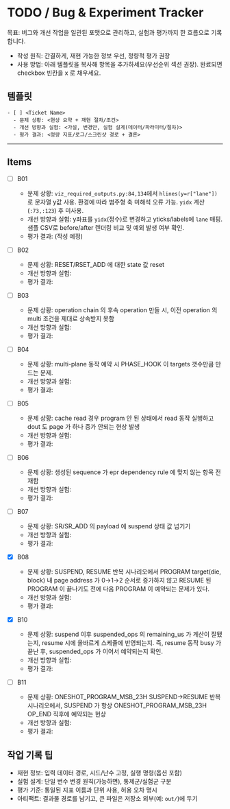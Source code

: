 # TODO / Bug & Experiment Tracker

목표: 버그와 개선 작업을 일관된 포맷으로 관리하고, 실험과 평가까지 한 흐름으로 기록합니다.

- 작성 원칙: 간결하게, 재현 가능한 정보 우선, 정량적 평가 권장
- 사용 방법: 아래 템플릿을 복사해 항목을 추가하세요(우선순위 섹션 권장). 완료되면 checkbox 빈칸을 x 로 채우세요.

## 템플릿

```
- [ ] <Ticket Name>
  - 문제 상황: <현상 요약 + 재현 절차/조건>
  - 개선 방향과 실험: <가설, 변경안, 실험 설계(데이터/파라미터/절차)>
  - 평가 결과: <정량 지표/로그/스크린샷 경로 + 결론>
```

---

## Items

<!-- 여기에 가장 시급한 이슈들을 추가하세요 -->

- [ ] B01
  - 문제 상황: `viz_required_outputs.py:84,134`에서 `hlines(y=r["lane"])`로 문자열 y값 사용. 환경에 따라 범주형 축 미해석 오류 가능. `yidx` 계산(`:73,:123`) 후 미사용.
  - 개선 방향과 실험: y좌표를 `yidx`(정수)로 변경하고 yticks/labels에 `lane` 매핑. 샘플 CSV로 before/after 렌더링 비교 및 예외 발생 여부 확인.
  - 평가 결과: (작성 예정)

- [ ] B02
  - 문제 상황: RESET/RSET_ADD 에 대한 state 값 reset
  - 개선 방향과 실험:
  - 평가 결과:
  
- [ ] B03
  - 문제 상황: operation chain 의 후속 operation 만들 시, 이전 operation 의 multi 조건을 제대로 상속받지 못함
  - 개선 방향과 실험:
  - 평가 결과:

- [ ] B04
  - 문제 상황: multi-plane 동작 예약 시 PHASE_HOOK 이 targets 갯수만큼 만드는 문제.
  - 개선 방향과 실험:
  - 평가 결과:

- [ ] B05
  - 문제 상황: cache read 경우 program 안 된 상태에서 read 동작 실행하고 dout 도 page 가 하나 증가 안되는 현상 발생
  - 개선 방향과 실험:
  - 평가 결과:

- [ ] B06
  - 문제 상황: 생성된 sequence 가 epr dependency rule 에 맞지 않는 항목 전재함
  - 개선 방향과 실험:
  - 평가 결과:

- [ ] B07
  - 문제 상황: SR/SR_ADD 의 payload 에 suspend 상태 값 넘기기
  - 개선 방향과 실험:
  - 평가 결과:

- [x] B08
  - 문제 상황: SUSPEND, RESUME 반복 시나리오에서 PROGRAM target(die, block) 내 page address 가 0→1→2 순서로 증가하지 않고 RESUME 된 PROGRAM 이 끝나기도 전에 다음 PROGRAM 이 예약되는 문제가 있다.
  - 개선 방향과 실험:
  - 평가 결과:

- [x] B10
  - 문제 상황: suspend 이후 suspended_ops 의 remaining_us 가 계산이 잘됐는지, resume 시에 올바르게 스케쥴에 반영되는지. 즉, resume 동작 busy 가 끝난 후, suspended_ops 가 이어서 예약되는지 확인.
  - 개선 방향과 실험:
  - 평가 결과:

- [ ] B11
  - 문제 상황: ONESHOT_PROGRAM_MSB_23H SUSPEND->RESUME 반복 시나리오에서, SUSPEND 가 항상 ONESHOT_PROGRAM_MSB_23H OP_END 직후에 예약되는 현상
  - 개선 방향과 실험:
  - 평가 결과:

## 작업 기록 팁

- 재현 정보: 입력 데이터 경로, 시드/난수 고정, 실행 명령(옵션 포함)
- 실험 설계: 단일 변수 변경 원칙(가능하면), 통제군/실험군 구분
- 평가 기준: 통일된 지표 이름과 단위 사용, 허용 오차 명시
- 아티팩트: 결과물 경로를 남기고, 큰 파일은 저장소 외부(예: `out/`)에 두기
